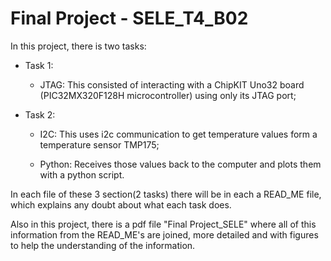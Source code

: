 # Final Project - SELE_T4_B02

In this project, there is two tasks:

- Task 1:
	- JTAG:
		This consisted of interacting with a ChipKIT Uno32 board (PIC32MX320F128H microcontroller) using only its JTAG port;

- Task 2:
	- I2C:
		This uses i2c communication to get temperature values form a temperature sensor TMP175;

	- Python:
		Receives those values back to the computer and plots them with a python script.


In each file of these 3 section(2 tasks) there will be in each a READ_ME file, which explains any doubt about what each task does.

Also in this project, there is a pdf file "Final Project_SELE" where all of this information from the READ_ME's are joined, more detailed and with figures to help the understanding of the information.
